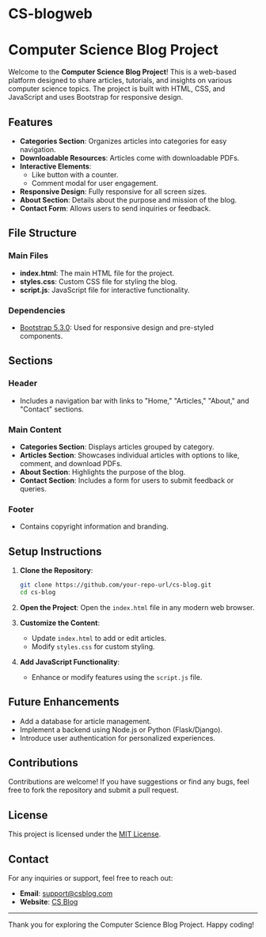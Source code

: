 # CS-blogweb
# Computer Science Blog Project

Welcome to the **Computer Science Blog Project**! This is a web-based platform designed to share articles, tutorials, and insights on various computer science topics. The project is built with HTML, CSS, and JavaScript and uses Bootstrap for responsive design.

## Features

- **Categories Section**: Organizes articles into categories for easy navigation.
- **Downloadable Resources**: Articles come with downloadable PDFs.
- **Interactive Elements**:
  - Like button with a counter.
  - Comment modal for user engagement.
- **Responsive Design**: Fully responsive for all screen sizes.
- **About Section**: Details about the purpose and mission of the blog.
- **Contact Form**: Allows users to send inquiries or feedback.

## File Structure

### Main Files
- **index.html**: The main HTML file for the project.
- **styles.css**: Custom CSS file for styling the blog.
- **script.js**: JavaScript file for interactive functionality.

### Dependencies
- [Bootstrap 5.3.0](https://getbootstrap.com/docs/5.3/getting-started/introduction/): Used for responsive design and pre-styled components.

## Sections

### Header
- Includes a navigation bar with links to "Home," "Articles," "About," and "Contact" sections.

### Main Content
- **Categories Section**: Displays articles grouped by category.
- **Articles Section**: Showcases individual articles with options to like, comment, and download PDFs.
- **About Section**: Highlights the purpose of the blog.
- **Contact Section**: Includes a form for users to submit feedback or queries.

### Footer
- Contains copyright information and branding.

## Setup Instructions

1. **Clone the Repository**:
   ```bash
   git clone https://github.com/your-repo-url/cs-blog.git
   cd cs-blog
   ```

2. **Open the Project**:
   Open the `index.html` file in any modern web browser.

3. **Customize the Content**:
   - Update `index.html` to add or edit articles.
   - Modify `styles.css` for custom styling.

4. **Add JavaScript Functionality**:
   - Enhance or modify features using the `script.js` file.

## Future Enhancements

- Add a database for article management.
- Implement a backend using Node.js or Python (Flask/Django).
- Introduce user authentication for personalized experiences.

## Contributions

Contributions are welcome! If you have suggestions or find any bugs, feel free to fork the repository and submit a pull request.

## License

This project is licensed under the [MIT License](LICENSE).

## Contact

For any inquiries or support, feel free to reach out:
- **Email**: support@csblog.com
- **Website**: [CS Blog](https://www.csblog.com)

---

Thank you for exploring the Computer Science Blog Project. Happy coding!

